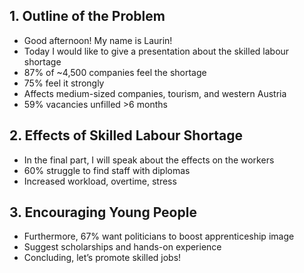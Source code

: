 ## 1. Outline of the Problem
- Good afternoon! My name is Laurin!
- Today I would like to give a presentation about the skilled labour shortage
- 87% of ~4,500 companies feel the shortage
- 75% feel it strongly
- Affects medium-sized companies, tourism, and western Austria  
- 59% vacancies unfilled >6 months  
## 2. Effects of Skilled Labour Shortage
- In the final part, I will speak about the effects on the workers 
- 60% struggle to find staff with diplomas  
- Increased workload, overtime, stress  
## 3. Encouraging Young People
- Furthermore, 67% want politicians to boost apprenticeship image  
- Suggest scholarships and hands-on experience  
- Concluding, let’s promote skilled jobs!